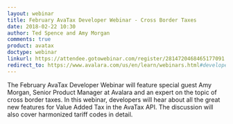 ```yaml
---
layout: webinar
title: February AvaTax Developer Webinar - Cross Border Taxes
date: 2018-02-22 10:30
author: Ted Spence and Amy Morgan
comments: true
product: avatax
doctype: webinar
linkurl: https://attendee.gotowebinar.com/register/2814720468465177091
redirect_to: https://www.avalara.com/us/en/learn/webinars.html#developerwebinars
---
```


The February AvaTax Developer Webinar will feature special guest Amy Morgan, Senior Product Manager at Avalara and an expert on the topic of cross border taxes. In this webinar, developers will hear about all the great new features for Value Added Tax in the AvaTax API. The discussion will also cover harmonized tariff codes in detail.

